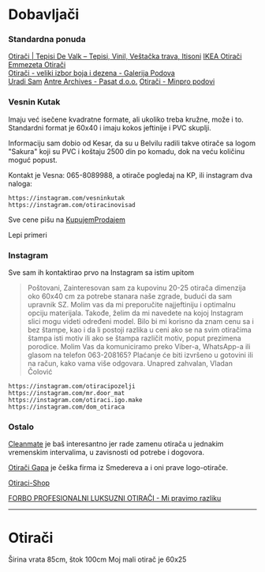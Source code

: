 # Dobavljači

### Standardna ponuda

[Otirači | Tepisi De Valk – Tepisi, Vinil, Veštačka trava, Itisoni](https://tepisidevalk.rs/otiraci)
[IKEA Otirači](https://www.ikea.com/rs/sr/cat/otiraci-10698/)   
[Emmezeta Otirači](https://www.emmezeta.rs/uredenje-doma/tepisi/otiraci.html)  
[Otirači - veliki izbor boja i dezena - Galerija Podova](https://galerijapodova.com/proizvodi/tepisi-i-tepisoni/otiraci)  
[Uradi Sam](https://uradi-sam.rs/otiraci)
[Antre Archives - Pasat d.o.o.](https://pasat.rs/product-category/oko-kuce/antre/)
[Otirači - Minpro podovi](https://minpropodovi.com/kategorija-proizvoda/otiraci/)

### Vesnin Kutak

Imaju već isečene kvadratne formate, ali ukoliko treba kružne, može i to. Standardni format je 60x40 i imaju kokos jeftinije i PVC skuplji.

Informaciju sam dobio od Kesar, da su u Belvilu radili takve otirače sa logom "Sakura" koji su PVC i koštaju 2500 din po komadu, dok na veću količinu moguć popust.

Kontakt je Vesna: 065-8089988, a otirače pogledaj na KP, ili instagram dva naloga:

    https://instagram.com/vesninkutak
    https://instagram.com/otiracinovisad

Sve cene pišu na [KupujemProdajem](https://novi.kupujemprodajem.com/uredjenje-kuce/tepisi-i-prostirke/otiraci-sa-slikom-ili-tekstom-po-vasoj-zelji/oglas/73810675)

Lepi primeri 

### Instagram

Sve sam ih kontaktirao prvo na Instagram sa istim upitom

> Poštovani,
Zainteresovan sam za kupovinu 20-25 otirača dimenzija oko 60x40 cm za potrebe stanara naše zgrade, budući da sam upravnik SZ. Molim vas da mi preporučite najjeftiniju i optimalnu opciju materijala. Takođe, želim da mi navedete na kojoj Instagram slici mogu videti određeni model. Bilo bi mi korisno da znam cenu sa i bez štampe, kao i da li postoji razlika u ceni ako se na svim otiračima štampa isti motiv ili ako se štampa različit motiv, poput prezimena porodice.
Molim Vas da komuniciramo preko Viber-a, WhatsApp-a ili glasom na telefon 063-208165?
Plaćanje će biti izvršeno u gotovini ili na račun, kako vama više odgovara.
Unapred zahvalan,
Vladan Čolović


    https://instagram.com/otiracipozelji
    https://instagram.com/mr.door_mat
    https://instagram.com/otiraci.igo.make
    https://instagram.com/dom_otiraca

### Ostalo

[Cleanmate](https://www.cleanmate.rs/) je baš interesantno jer rade zamenu otirača u jednakim vremenskim intervalima, u zavisnosti od potrebe i dogovora.

[Otirači Gapa](http://www.gapamat.rs/) je češka firma iz Smedereva a i oni prave logo-otirače.

[Otiraci-Shop](https://otiraci-shop.rs/)

[FORBO PROFESIONALNI LUKSUZNI OTIRAČI - Mi pravimo razliku](https://luksuzniotiraci.rs/)

---

# Otirači

Širina vrata 85cm, štok 100cm
Moj mali otirač je 60x25
<!--stackedit_data:
eyJoaXN0b3J5IjpbLTI1Mjk2NSwtNTY0MzA3NzUsNzc5MTU0Mz
YwLDE3MTI2MDk5Myw0NDgzMjc1NjQsLTM5MTgyODgxNiwtMTk5
MDEzNDg2XX0=
-->